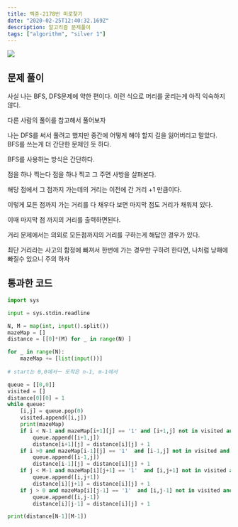 ```yaml
---
title: 백준-2178번 미로찾기
date: "2020-02-25T12:40:32.169Z"
description: 알고리즘 문제풀이
tags: ["algorithm", "silver 1"] 
---
```


![](https://img1.daumcdn.net/thumb/R1280x0/?scode=mtistory2&fname=https%3A%2F%2Fk.kakaocdn.net%2Fdn%2FNmHfs%2FbtqzxK4anlq%2FnVjmBpu6VsRocANaM22EXk%2Fimg.png)

## 문제 풀이 

사실 나는 BFS, DFS문제에 약한 편이다. 이런 식으로 머리를 굴리는게 아직 익숙하지 않다. 

다른 사람의 풀이를 참고해서 풀어보자

나는 DFS를 써서 풀려고 했지만 중간에 어떻게 해야 할지 길을 잃어버리고 말았다. BFS를 쓰는게 더 간단한 문제인 듯 하다. 

BFS를 사용하는 방식은 간단하다. 

점을 하나 찍는다 점을 하나 찍고 그 주면 사방을 살펴본다. 

해당 점에서 그 점까지 가는데의 거리는 이전에 간 거리 +1 만큼이다.

이렇게 모든 점까지 가는 거리를 다 채우다 보면 마지막 점도 거리가 채워져 있다. 

이때 마지막 점 까지의 거리를 출력하면된다. 


거리 문제에서는 의외로 모든점까지의 거리를 구하는게 해답인 경우가 있다. 

최단 거리라는 사고의 함정에 빠져서 한번에 가는 경우만 구하려 한다면, 나처럼 낭패에 빠질수 있으니 주의 하자 


## 통과한 코드


```python
import sys

input = sys.stdin.readline

N, M = map(int, input().split())
mazeMap = []
distance = [[0]*(M) for _ in range(N) ]

for _ in range(N):
    mazeMap += [list(input())]
    
# start는 0,0에서ㅡ 도착은 n-1, m-1에서

queue = [[0,0]]
visited = []
distance[0][0] = 1 
while queue:
    [i,j] = queue.pop(0)
    visited.append([i,j])
    print(mazeMap)
    if i < N-1 and mazeMap[i+1][j] == '1' and [i+1,j] not in visited and [i+1,j] not in queue:
        queue.append([i+1,j])
        distance[i+1][j] = distance[i][j] + 1  
    if i >0 and mazeMap[i-1][j] == '1'  and [i-1,j] not in visited and [i-1,j] not in queue:
        queue.append([i-1,j])
        distance[i-1][j] = distance[i][j] + 1  
    if j < M-1 and mazeMap[i][j+1] == '1'  and [i,j+1] not in visited and [i,j+1] not in queue:
        queue.append([i,j+1])
        distance[i][j+1] = distance[i][j] + 1  
    if j > 0 and mazeMap[i][j-1] == '1'  and [i,j-1] not in visited and [i,j-1] not in queue:
        queue.append([i,j-1])
        distance[i][j-1] = distance[i][j] + 1  

print(distance[N-1][M-1])
    

```
